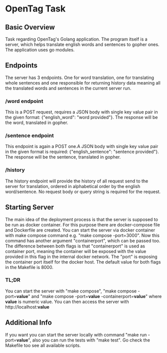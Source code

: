 # OpenTag Task

## Basic Overview
Task regarding OpenTag's Golang application. The program itself is a server, which
helps translate english words and sentences to gopher ones. The application uses
go modules.

## Endpoints
The server has 3 endpoints. One for word translation, one for translating whole sentences and one
responsible for returning history data meaning all the translated words and sentences in the current server
run.

### /word endpoint
This is a POST request, requires a JSON body with single key value pair in the given format:
{"english_word": "word provided"}. The response will be the word, translated in gopher.

### /sentence endpoint
This endpoint is again a POST one.A JSON body with single key value pair in the given format is required:
{"english_sentence": "sentence provided"}. The response will be the sentence, translated in gopher.

### /history
The history endpoint will provide the history of all request send to the server for translation, ordered in alphabetical order by the english word/sentence. No request body or query string is required for the request.

## Starting Server
The main idea of the deployment process is that the server is supposed to be run as docker container. For this purpose there are docker-compose file and Dockerfile are created. You can start the server via docker container with make compose command e.g. "make compose -port=3000". Now this command has another argument "containerport", which can be passed too. The difference between both flags is that "containerport" is used as container port, meaning the container will be exposed with the value provided in this flag in the internal docker network. The "port" is exposing the container port itself for the docker host. The default value for both flags in the Makefile is 8000.

### TL;DR
You can start the server with "make compose", "make compose -port=**value**" and "make compose -port=**value** -containerport=**value**" where **value** is numeric value. You can then access the server with http://localhost:**value**

## Additional Info
If you want you can start the server locally with command "make run -port=**value**", also you can run the tests with "make test". Go check the Makefile too see all available scripts.